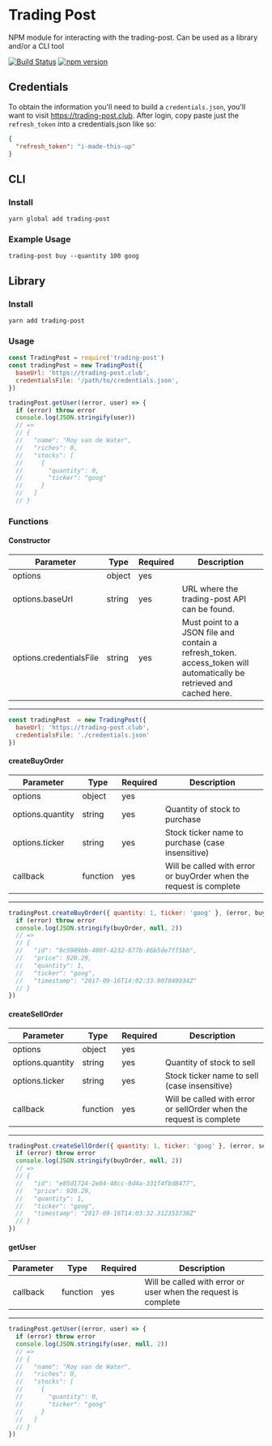 # Trading Post
NPM module for interacting with the trading-post. Can be used as a library and/or a CLI tool

[![Build Status](https://travis-ci.org/royvandewater/node-trading-post.svg?branch=master)](https://travis-ci.org/royvandewater/node-trading-post)
[![npm version](https://badge.fury.io/js/trading-post.svg)](http://badge.fury.io/js/trading-post)

## Credentials

To obtain the information you'll need to build a `credentials.json`, 
you'll want to visit https://trading-post.club. After login, copy paste
just the `refresh_token` into a credentials.json like so: 

```json
{
  "refresh_token": "i-made-this-up"
}
```

## CLI

### Install

```shell
yarn global add trading-post
```

### Example Usage

```shell
trading-post buy --quantity 100 goog
```

## Library

### Install

```shell
yarn add trading-post
```

### Usage

```javascript
const TradingPost = require('trading-post')
const tradingPost = new TradingPost({
  baseUrl: 'https://trading-post.club',
  credentialsFile: '/path/to/credentials.json',
})

tradingPost.getUser((error, user) => {
  if (error) throw error
  console.log(JSON.stringify(user))
  // =>
  // {
  //   "name": "Roy van de Water",
  //   "riches": 0,
  //   "stocks": [
  //     {
  //       "quantity": 0,
  //       "ticker": "goog"
  //     }
  //   ]
  // }
```

### Functions

#### Constructor
| Parameter               | Type   | Required | Description                                  |
| ------------------------| -------| -------- | -------------------------------------------- |
| options                 | object | yes      |                                              |
| options.baseUrl         | string | yes      | URL where the trading-post API can be found. |
| options.credentialsFile | string | yes      | Must point to a JSON file and contain a refresh_token. access_token will automatically be retrieved and cached here. |
---------------------------------------------------------------------------------------------
```javascript
const tradingPost  = new TradingPost({
  baseUrl: 'https://trading-post.club',
  credentialsFile: './credentials.json'
})
```

#### createBuyOrder
| Parameter        | Type     | Required | Description                                                        |
| ---------------- | -------- | -------- | ------------------------------------------------------------------ |
| options          | object   | yes      |                                                                    |
| options.quantity | string   | yes      | Quantity of stock to purchase                                      |
| options.ticker   | string   | yes      | Stock ticker name to purchase (case insensitive)                   |
| callback         | function | yes      | Will be called with error or buyOrder when the request is complete |
-------------------------------------------------------------------------------------------------------------
```javascript
tradingPost.createBuyOrder({ quantity: 1, ticker: 'goog' }, (error, buyOrder) => {
  if (error) throw error
  console.log(JSON.stringify(buyOrder, null, 2))
  // =>
  // {
  //   "id": "8c5989bb-400f-4232-877b-86b5de7ff5bb",
  //   "price": 920.29,
  //   "quantity": 1,
  //   "ticker": "goog",
  //   "timestamp": "2017-09-16T14:02:33.907049934Z"
  // }
})
```

#### createSellOrder
| Parameter        | Type     | Required | Description                                                         |
| ---------------- | -------- | -------- | ------------------------------------------------------------------- |
| options          | object   | yes      |                                                                     |
| options.quantity | string   | yes      | Quantity of stock to sell                                           |
| options.ticker   | string   | yes      | Stock ticker name to sell (case insensitive)                        |
| callback         | function | yes      | Will be called with error or sellOrder when the request is complete |
--------------------------------------------------------------------------------------------------------------
```javascript
tradingPost.createSellOrder({ quantity: 1, ticker: 'goog' }, (error, sellOrder) => {
  if (error) throw error
  console.log(JSON.stringify(buyOrder, null, 2))
  // =>
  // {
  //   "id": "e85d1724-2e84-48cc-8d4a-331f4fbd8477",
  //   "price": 920.29,
  //   "quantity": 1,
  //   "ticker": "goog",
  //   "timestamp": "2017-09-16T14:03:32.312353738Z"
  // }
})
```

#### getUser
| Parameter   | Type     | Required | Description                                                    |
| ----------- | -------- | -------- | -------------------------------------------------------------- |
| callback    | function | yes      | Will be called with error or user when the request is complete |
----------------------------------------------------------------------------------------------------
```javascript
tradingPost.getUser((error, user) => {
  if (error) throw error
  console.log(JSON.stringify(user, null, 2))
  // =>
  // {
  //   "name": "Roy van de Water",
  //   "riches": 0,
  //   "stocks": [
  //     {
  //       "quantity": 0,
  //       "ticker": "goog"
  //     }
  //   ]
  // }
})
```
